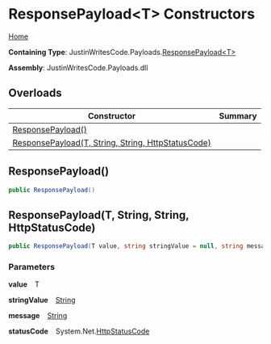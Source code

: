 # ResponsePayload\<T\> Constructors

[Home](../../../README.md)

**Containing Type**: JustinWritesCode\.Payloads\.[ResponsePayload\<T\>](../README.md)

**Assembly**: JustinWritesCode\.Payloads\.dll

## Overloads

| Constructor | Summary |
| ----------- | ------- |
| [ResponsePayload()](#2021198461) | |
| [ResponsePayload(T, String, String, HttpStatusCode)](#4126597076) | |

<a id="2021198461"></a>

## ResponsePayload\(\) 

```csharp
public ResponsePayload()
```

<a id="4126597076"></a>

## ResponsePayload\(T, String, String, HttpStatusCode\) 

```csharp
public ResponsePayload(T value, string stringValue = null, string message = null, System.Net.HttpStatusCode statusCode = OK)
```

### Parameters

**value** &ensp; T

**stringValue** &ensp; [String](https://docs.microsoft.com/en-us/dotnet/api/system.string)

**message** &ensp; [String](https://docs.microsoft.com/en-us/dotnet/api/system.string)

**statusCode** &ensp; System\.Net\.[HttpStatusCode](https://docs.microsoft.com/en-us/dotnet/api/system.net.httpstatuscode)